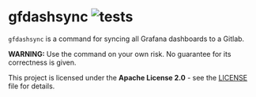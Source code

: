 # gfdashsync ![tests](https://github.com/euracresearch/gfdashsync/actions/workflows/test.yaml/badge.svg?branch=main)

`gfdashsync` is a command for syncing all Grafana dashboards to a Gitlab.

**WARNING:** Use the command on your own risk. No guarantee for its correctness is given.

This project is licensed under the **Apache License 2.0** - see the [LICENSE](LICENSE) file for details.